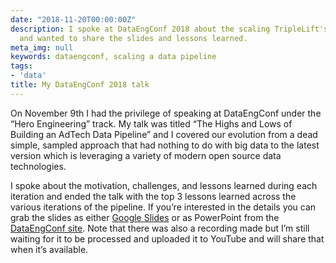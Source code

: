 ```yaml
---
date: "2018-11-20T00:00:00Z"
description: I spoke at DataEngConf 2018 about the scaling TripleLift's data pipeline
  and wanted to share the slides and lessons learned.
meta_img: null
keywords: dataengconf, scaling a data pipeline
tags:
- 'data'
title: My DataEngConf 2018 talk
---
```


On November 9th I had the privilege of speaking at DataEngConf under the “Hero Engineering” track. My talk was titled “The Highs and Lows of Building an AdTech Data Pipeline” and I covered our evolution from a dead simple, sampled approach that had nothing to do with big data to the latest version which is leveraging a variety of modern open source data technologies.

I spoke about the motivation, challenges, and lessons learned during each iteration and ended the talk with the top 3 lessons learned across the various iterations of the pipeline. If you’re interested in the details you can grab the slides as either [Google Slides](https://docs.google.com/presentation/d/1XmOPgsbxoah2Pulw3eRvzjClOM5A5Dq-B2MWfot0guo/edit#slide=id.p) or as PowerPoint from the [DataEngConf site](https://www.dataengconf.com/speaker/the-highs-and-lows-of-building-an-adtech-data-pipeline
). Note that there was also a recording made but I’m still waiting for it to be processed and uploaded it to YouTube and will share that when it’s available.

